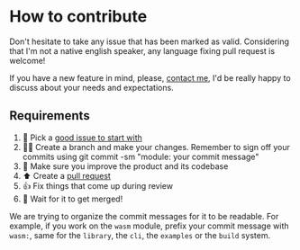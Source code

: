 # How to contribute

Don't hesitate to take any issue that has been marked as valid. Considering that I'm not a native english speaker, any language fixing pull request is welcome!

If you have a new feature in mind, please, [contact me](mailto:jeremie.drouet@gmail.com), I'd be really happy to discuss about your needs and expectations.

## Requirements

1. 🐛 Pick a [good issue to start with](https://github.com/jdrouet/mrml/issues?q=is%3Aopen+is%3Aissue+label%3A%22good+first+issue%22)
2. 👩‍🔧 Create a branch and make your changes. Remember to sign off your commits using git commit -sm "module: your commit message"
3. 🧽 Make sure you improve the product and its codebase
4. ⬆ Create a [pull request](https://opensource.guide/how-to-contribute/#opening-a-pull-request)
5. 👍 Fix things that come up during review
6. 🎉 Wait for it to get merged!

We are trying to organize the commit messages for it to be readable. For example, if you work on the `wasm` module, prefix your commit message with `wasm:`, same for the `library`, the `cli`, the `examples` or the `build` system.
